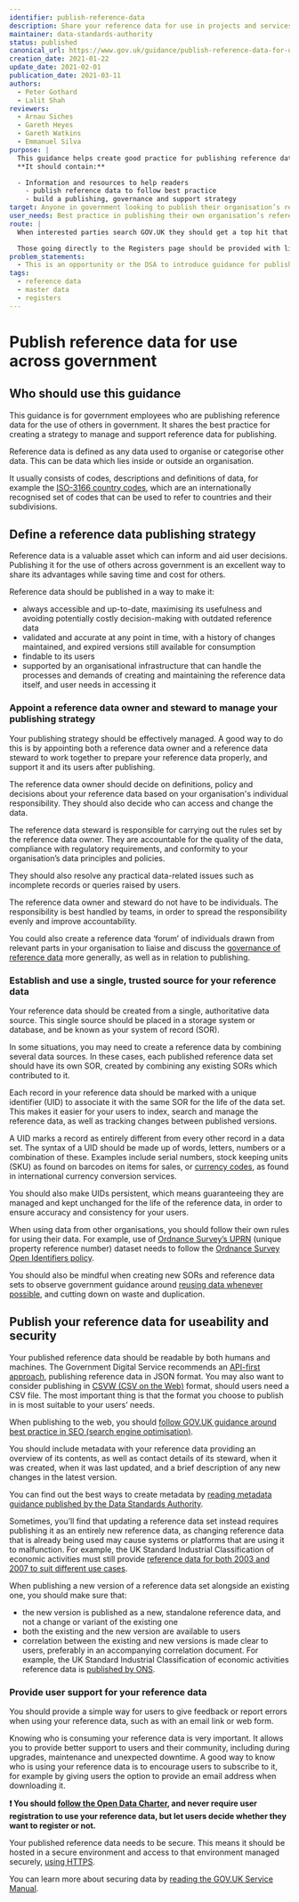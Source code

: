 ```yaml
---
identifier: publish-reference-data
description: Share your reference data for use in projects and services outside your organisation.
maintainer: data-standards-authority
status: published
canonical_url: https://www.gov.uk/guidance/publish-reference-data-for-use-across-government
creation_date: 2021-01-22
update_date: 2021-02-01
publication_date: 2021-03-11
authors:
  - Peter Gothard
  - Lalit Shah
reviewers:
  - Arnau Siches
  - Gareth Heyes
  - Gareth Watkins
  - Emmanuel Silva
purpose: |
  This guidance helps create good practice for publishing reference data across government in a useful form.
  **It should contain:**

  - Information and resources to help readers
    - publish reference data to follow best practice
    - build a publishing, governance and support strategy
target: Anyone in government looking to publish their organisation’s reference data for others to use
user_needs: Best practice in publishing their own organisation’s reference data for the use of others
route: |
  When interested parties search GOV.UK they should get a top hit that leads them to the DSA reference data guidance collection, and a second hit to the Registers page.

  Those going directly to the Registers page should be provided with links to find the DSA guidance.
problem_statements:
  - This is an opportunity or the DSA to introduce guidance for publishing reference data in government, in order to encourage organisations to begin managing and publishng their own data real estates rather than relying on centralised platforms managed by others.
tags:
  - reference data
  - master data
  - registers
---
```

# Publish reference data for use across government


## Who should use this guidance

This guidance is for government employees who are publishing reference data for the use of others in government. It shares the best practice for creating a strategy to manage and support reference data for publishing.

Reference data is defined as any data used to organise or categorise other data. This can be data which lies inside or outside an organisation.

It usually consists of codes, descriptions and definitions of data, for example the [ISO-3166 country codes], which are an internationally recognised set of codes that can be used to refer to countries and their subdivisions.

## Define a reference data publishing strategy

Reference data is a valuable asset which can inform and aid user decisions. Publishing it for the use of others across government is an excellent way to share its advantages while saving time and cost for others.

Reference data should be published in a way to make it:

* always accessible and up-to-date, maximising its usefulness and avoiding potentially costly decision-making with outdated reference data
* validated and accurate at any point in time, with a history of changes maintained, and expired versions still available for consumption
* findable to its users
* supported by an organisational infrastructure that can handle the processes and demands of creating and maintaining the reference data itself, and user needs in accessing it

### Appoint a reference data owner and steward to manage your publishing strategy

Your publishing strategy should be effectively managed. A good way to do this is by appointing both a reference data owner and a reference data steward to work together to prepare your reference data properly, and support it and its users after publishing.

The reference data owner should decide on definitions, policy and decisions about your reference data based on your organisation's individual responsibility. They should also decide who can access and change the data.

The reference data steward is responsible for carrying out the rules set by the reference data owner. They are accountable for the quality of the data, compliance with regulatory requirements, and conformity to your organisation’s data principles and policies.

They should also resolve any practical data-related issues such as incomplete records or queries raised by users.

The reference data owner and steward do not have to be individuals. The responsibility is best handled by teams, in order to spread the responsibility evenly and improve accountability.

You could also create a reference data ‘forum’ of individuals drawn from relevant parts in your organisation to liaise and discuss the [<u>governance of reference data</u>] more generally, as well as in relation to publishing.

### Establish and use a single, trusted source for your reference data

Your reference data should be created from a single, authoritative data source. This single source should be placed in a storage system or database, and be known as your system of record (SOR).

In some situations, you may need to create a reference data by combining several data sources. In these cases, each published reference data set should have its own SOR, created by combining any existing SORs which contributed to it.

Each record in your reference data should be marked with a unique identifier (UID) to associate it with the same SOR for the life of the data set. This makes it easier for your users to index, search and manage the reference data, as well as tracking changes between published versions.

A UID marks a record as entirely different from every other record in a data set. The syntax of a UID should be made up of words, letters, numbers or a combination of these. Examples include serial numbers, stock keeping units (SKU) as found on barcodes on items for sales, or [currency codes], as found in international currency conversion services.

You should also make UIDs persistent, which means guaranteeing they are managed and kept unchanged for the life of the reference data, in order to ensure accuracy and consistency for your users.

When using data from other organisations, you should follow their own rules for using their data. For example, use of [Ordnance Survey’s UPRN] (unique property reference number) dataset needs to follow the
[Ordnance Survey Open Identifiers policy].

You should also be mindful when creating new SORs and reference data sets to observe government guidance around [reusing data whenever possible], and cutting down on waste and duplication.

## Publish your reference data for useability and security

Your published reference data should be readable by both humans and machines. The Government Digital Service recommends an [API-first approach], publishing reference data in JSON format. You may also want to consider publishing in [CSVW (CSV on the Web)] format, should users need a CSV file. The most important thing is that the format you choose to publish in is most suitable to your users’ needs.

When publishing to the web, you should [follow GOV.UK guidance around best practice in SEO (search engine optimisation)].

You should include metadata with your reference data providing an overview of its contents, as well as contact details of its steward, when it was created, when it was last updated, and a brief description of any new changes in the latest version.

You can find out the best ways to create metadata by [reading metadata guidance published by the Data Standards Authority].

Sometimes, you’ll find that updating a reference data set instead requires publishing it as an entirely new reference data, as changing reference data that is already being used may cause systems or platforms that are using it to malfunction. For example, the UK Standard Industrial Classification of economic activities must still provide [reference data for both 2003 and 2007 to suit different use cases].

When publishing a new version of a reference data set alongside an existing one, you should make sure that:

* the new version is published as a new, standalone reference data, and not a change or variant of the existing one
* both the existing and the new version are available to users
* correlation between the existing and new versions is made clear to users, preferably in an accompanying correlation document. For example, the UK Standard Industrial Classification of economic activities reference data is [published by ONS].

### Provide user support for your reference data

You should provide a simple way for users to give feedback or report errors when using your reference data, such as with an email link or web form.

Knowing who is consuming your reference data is very important. It allows you to provide better support to users and their community, including during upgrades, maintenance and unexpected downtime. A good way to know who is using your reference data is to encourage users to subscribe to it, for example by giving users the option to provide an email address when downloading it.

**:exclamation: You should [follow the Open Data Charter], and never require user registration to use your reference data, but let users decide whether they want to register or not.**

Your published reference data needs to be secure. This means it should be hosted in a secure environment and access to that environment managed
securely, [using HTTPS].

You can learn more about securing data by [reading the GOV.UK Service Manual].



[ISO-3166 country codes]: https://www.iso.org/iso-3166-country-codes.html
[<u>governance of reference data</u>]: https://www.dataversity.net/what-is-data-governance/
[currency codes]: https://www.iso.org/iso-4217-currency-codes.html
[Ordnance Survey’s UPRN]: https://www.ordnancesurvey.co.uk/business-government/products/open-uprn
[Ordnance Survey Open Identifiers policy]: https://www.ordnancesurvey.co.uk/business-government/tools-support/open-mastermap-programme/open-id-policy
[reusing data whenever possible]: https://www.gov.uk/guidance/manage-your-data-for-access-and-reuse
[API-first approach]: https://www.gov.uk/government/collections/api-design-guidance
[CSVW (CSV on the Web)]: https://www.w3.org/TR/tabular-data-primer/
[follow GOV.UK guidance around best practice in SEO (search engine optimisation)]: https://www.gov.uk/government/publications/search-engine-optimisation-for-publishers-best-practice-guide/search-engine-optimisation-seo-for-data-publishers-best-practice-guide
[reading metadata guidance published by the Data Standards Authority]: https://www.gov.uk/guidance/record-information-about-data-sets-you-share-with-others#metadata-you-should-record
[reference data for both 2003 and 2007 to suit different use cases]: https://www.ons.gov.uk/methodology/classificationsandstandards/ukstandardindustrialclassificationofeconomicactivities/
[published by ONS]: https://www.ons.gov.uk/methodology/classificationsandstandards/ukstandardindustrialclassificationofeconomicactivities/uksic2007
[follow the Open Data Charter]: https://www.gov.uk/government/publications/open-data-charter
[using HTTPS]: https://www.gov.uk/service-manual/technology/using-https
[reading the GOV.UK Service Manual]: https://www.gov.uk/service-manual/technology/securing-your-information
